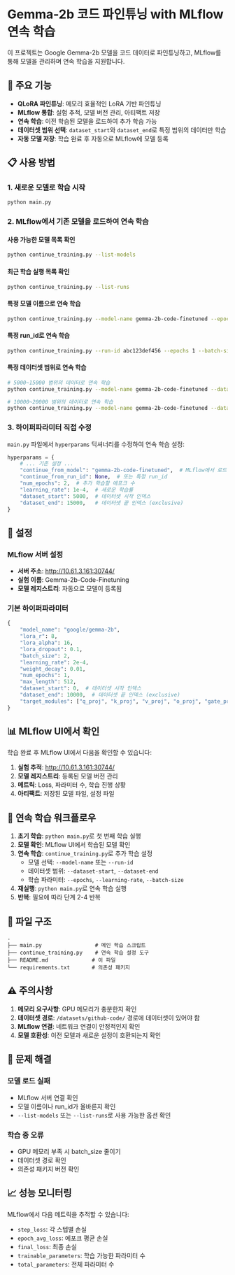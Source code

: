 # Gemma-2b 코드 파인튜닝 with MLflow 연속 학습

이 프로젝트는 Google Gemma-2b 모델을 코드 데이터로 파인튜닝하고, MLflow를 통해 모델을 관리하며 연속 학습을 지원합니다.

## 🚀 주요 기능

- **QLoRA 파인튜닝**: 메모리 효율적인 LoRA 기반 파인튜닝
- **MLflow 통합**: 실험 추적, 모델 버전 관리, 아티팩트 저장
- **연속 학습**: 이전 학습된 모델을 로드하여 추가 학습 가능
- **데이터셋 범위 선택**: `dataset_start`와 `dataset_end`로 특정 범위의 데이터만 학습
- **자동 모델 저장**: 학습 완료 후 자동으로 MLflow에 모델 등록

## 📋 사용 방법

### 1. 새로운 모델로 학습 시작

```bash
python main.py
```

### 2. MLflow에서 기존 모델을 로드하여 연속 학습

#### 사용 가능한 모델 목록 확인
```bash
python continue_training.py --list-models
```

#### 최근 학습 실행 목록 확인
```bash
python continue_training.py --list-runs
```

#### 특정 모델 이름으로 연속 학습
```bash
python continue_training.py --model-name gemma-2b-code-finetuned --epochs 2 --learning-rate 1e-4
```

#### 특정 run_id로 연속 학습
```bash
python continue_training.py --run-id abc123def456 --epochs 1 --batch-size 4
```

#### 특정 데이터셋 범위로 연속 학습
```bash
# 5000~15000 범위의 데이터로 연속 학습
python continue_training.py --model-name gemma-2b-code-finetuned --dataset-start 5000 --dataset-end 15000

# 10000~20000 범위의 데이터로 연속 학습  
python continue_training.py --model-name gemma-2b-code-finetuned --dataset-start 10000 --dataset-end 20000 --epochs 2
```

### 3. 하이퍼파라미터 직접 수정

`main.py` 파일에서 `hyperparams` 딕셔너리를 수정하여 연속 학습 설정:

```python
hyperparams = {
    # ... 기존 설정 ...
    "continue_from_model": "gemma-2b-code-finetuned",  # MLflow에서 로드할 모델 이름
    "continue_from_run_id": None,  # 또는 특정 run_id
    "num_epochs": 2,  # 추가 학습할 에포크 수
    "learning_rate": 1e-4,  # 새로운 학습률
    "dataset_start": 5000,  # 데이터셋 시작 인덱스
    "dataset_end": 15000,   # 데이터셋 끝 인덱스 (exclusive)
}
```

## 🔧 설정

### MLflow 서버 설정
- **서버 주소**: http://10.61.3.161:30744/
- **실험 이름**: Gemma-2b-Code-Finetuning
- **모델 레지스트리**: 자동으로 모델이 등록됨

### 기본 하이퍼파라미터
```python
{
    "model_name": "google/gemma-2b",
    "lora_r": 8,
    "lora_alpha": 16,
    "lora_dropout": 0.1,
    "batch_size": 2,
    "learning_rate": 2e-4,
    "weight_decay": 0.01,
    "num_epochs": 1,
    "max_length": 512,
    "dataset_start": 0,  # 데이터셋 시작 인덱스
    "dataset_end": 10000,  # 데이터셋 끝 인덱스 (exclusive)
    "target_modules": ["q_proj", "k_proj", "v_proj", "o_proj", "gate_proj", "up_proj", "down_proj"]
}
```

## 📊 MLflow UI에서 확인

학습 완료 후 MLflow UI에서 다음을 확인할 수 있습니다:

1. **실험 추적**: http://10.61.3.161:30744/
2. **모델 레지스트리**: 등록된 모델 버전 관리
3. **메트릭**: Loss, 파라미터 수, 학습 진행 상황
4. **아티팩트**: 저장된 모델 파일, 설정 파일

## 🔄 연속 학습 워크플로우

1. **초기 학습**: `python main.py`로 첫 번째 학습 실행
2. **모델 확인**: MLflow UI에서 학습된 모델 확인
3. **연속 학습**: `continue_training.py`로 추가 학습 설정
   - 모델 선택: `--model-name` 또는 `--run-id`
   - 데이터셋 범위: `--dataset-start`, `--dataset-end`
   - 학습 파라미터: `--epochs`, `--learning-rate`, `--batch-size`
4. **재실행**: `python main.py`로 연속 학습 실행
5. **반복**: 필요에 따라 단계 2-4 반복

## 📁 파일 구조

```
.
├── main.py                 # 메인 학습 스크립트
├── continue_training.py    # 연속 학습 설정 도구
├── README.md              # 이 파일
└── requirements.txt       # 의존성 패키지
```

## ⚠️ 주의사항

1. **메모리 요구사항**: GPU 메모리가 충분한지 확인
2. **데이터셋 경로**: `/datasets/github-code/` 경로에 데이터셋이 있어야 함
3. **MLflow 연결**: 네트워크 연결이 안정적인지 확인
4. **모델 호환성**: 이전 모델과 새로운 설정이 호환되는지 확인

## 🐛 문제 해결

### 모델 로드 실패
- MLflow 서버 연결 확인
- 모델 이름이나 run_id가 올바른지 확인
- `--list-models` 또는 `--list-runs`로 사용 가능한 옵션 확인

### 학습 중 오류
- GPU 메모리 부족 시 batch_size 줄이기
- 데이터셋 경로 확인
- 의존성 패키지 버전 확인

## 📈 성능 모니터링

MLflow에서 다음 메트릭을 추적할 수 있습니다:
- `step_loss`: 각 스텝별 손실
- `epoch_avg_loss`: 에포크 평균 손실
- `final_loss`: 최종 손실
- `trainable_parameters`: 학습 가능한 파라미터 수
- `total_parameters`: 전체 파라미터 수